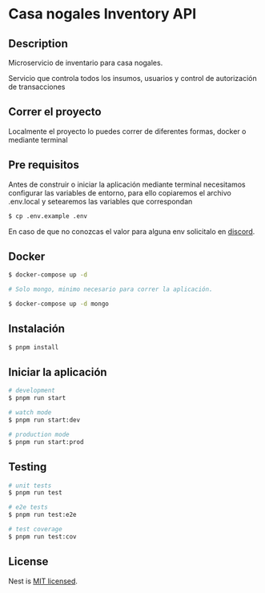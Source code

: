 # Casa nogales Inventory API

## Description

Microservicio de inventario para casa nogales.

Servicio que controla todos los insumos, usuarios y control de autorización de transacciones

## Correr el proyecto

Localmente el proyecto lo puedes correr de diferentes formas, docker o mediante terminal

## Pre requisitos

Antes de construir o iniciar la aplicación mediante terminal necesitamos configurar las variables de entorno, para ello copiaremos el archivo .env.local y setearemos las variables que correspondan

```bash
$ cp .env.example .env
```

En caso de que no conozcas el valor para alguna env solicitalo en [discord](https://discord.gg/TdBCEjw3zH).

## Docker

```bash
$ docker-compose up -d

# Solo mongo, minimo necesario para correr la aplicación.

$ docker-compose up -d mongo
```

## Instalación

```bash
$ pnpm install
```

## Iniciar la aplicación

```bash
# development
$ pnpm run start

# watch mode
$ pnpm run start:dev

# production mode
$ pnpm run start:prod
```

## Testing

```bash
# unit tests
$ pnpm run test

# e2e tests
$ pnpm run test:e2e

# test coverage
$ pnpm run test:cov
```

## License

Nest is [MIT licensed](LICENSE).
